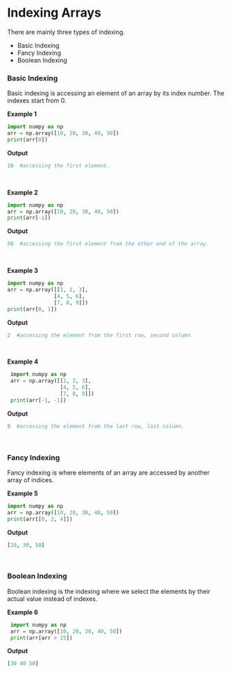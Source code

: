 # Indexing Arrays 
  There are mainly three types of indexing.
  - Basic Indexing 
  - Fancy Indexing
  - Boolean Indexing
  
### Basic Indexing 
  Basic indexing is accessing an element of an array by its index number. The indexes start from 0.

  **Example 1**<br>
  ```python
  import numpy as np 
  arr = np.array([10, 20, 30, 40, 50]) 
  print(arr[0])  
  ```
  **Output**<br>
  ```python
  10  #accessing the first element.
  ```
<br>

  **Example 2**<br>
   ```python
  import numpy as np 
  arr = np.array([10, 20, 30, 40, 50]) 
  print(arr[-1]) 
   ``` 
  **Output**<br>
  ```python
  50  #accessing the first element from the other end of the array.
  ```
<br>

**Example 3**<br>
  ```python
 import numpy as np
 arr = np.array([[1, 2, 3], 
                 [4, 5, 6], 
                 [7, 8, 9]])
 print(arr[0, 1]) 
```
**Output**<br>
  ```python
  2  #accessing the element from the first row, second column.
  ```
<br>

**Example 4** <br>
```python
 import numpy as np
 arr = np.array([[1, 2, 3], 
                 [4, 5, 6], 
                 [7, 8, 9]])
 print(arr[-1, -1])
```
**Output**<br>
  ```python
9  #accessing the element from the last row, last column.
```
<br>

### Fancy Indexing
Fancy indexing is where elements of an array are accessed by another array of indices.

**Example 5**<br>
   ```python
  import numpy as np 
  arr = np.array([10, 20, 30, 40, 50]) 
  print(arr[[0, 2, 4]])
   ``` 
**Output** 
```python
[10, 30, 50]
 ```
<br>

### Boolean Indexing
Boolean indexing is the indexing where we select the elements by their actual value instead of indexes.

**Example 6**<br>
 ```python
  import numpy as np 
  arr = np.array([10, 20, 30, 40, 50])
  print(arr[arr > 25])
```  
**Output** 
```python
[30 40 50]
``` 

